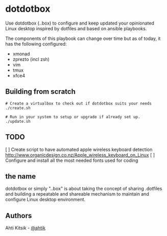 dotdotbox
=========

Use dotdotbox (..box) to configure and keep updated your opinionated Linux desktop inspired by dotfiles and based on ansible playbooks.

The components of this playbook can change over time but as of today, it has the following configured:

 * xmonad
 * zprezto (incl zsh)
 * vim
 * tmux
 * xfce4


Building from scratch
---------------------
```
# Create a virtualbox to check out if dotdotbox suits your needs
./create.sh

# Run in your system to setup or upgrade if already set up.
./update.sh
```

TODO
----

[ ] Create script to have automated apple wireless keyboard detection
http://www.organicdesign.co.nz/Apple_wireless_keyboard_on_Linux
[ ] Configure and install all the most needed fonts used for coding

the name
--------
dotdotbox or simply "..box" is about taking the concept of sharing .dotfiles and building a repeatable and shareable mechanism to maintain and configure Linux desktop environment.


Authors
--------
Ahti Kitsik - [@ahtik](http://twitter.com/ahtik)
